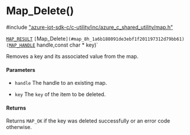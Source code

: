 # Map_Delete()

\#include ["azure-iot-sdk-c/c-utility/inc/azure_c_shared_utility/map.h"](../iot-c-ref-map-h.md)  

[`MAP_RESULT`](#map_8h_1ad7dca46cbca14e08e0561d21ca68324e) `[`Map_Delete`](#map_8h_1a6b188091de3ebf1f201197312d79bb61)(`[`MAP_HANDLE`](#map_8h_1aaa6ea96fbf2e858b6b2cfe4c7fe31a46) handle,const char * key)`

Removes a key and its associated value from the map.

#### Parameters
* `handle` The handle to an existing map. 

* `key` The `key` of the item to be deleted.

#### Returns
Returns `MAP_OK` if the key was deleted successfully or an error code otherwise.

